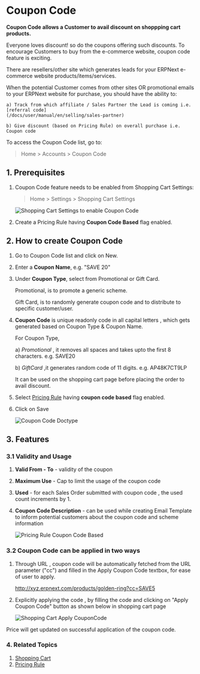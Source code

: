 # Coupon Code

**Coupon Code allows a Customer to avail discount on shoppping cart products.**

Everyone loves discount! so do the coupons offering such discounts. To encourage Customers to buy from the e-commerce website, 
coupon code feature is exciting.

There are resellers/other site which generates leads for your ERPNext e-commerce website products/items/services. 

When the potential Customer comes from other sites OR promotional emails to your ERPNext website for purchase, you should have the ability to:
	
	a) Track from which affiliate / Sales Partner the Lead is coming i.e. [referral code]
	(/docs/user/manual/en/selling/sales-partner)

	b) Give discount (based on Pricing Rule) on overall purchase i.e. Coupon code

To access the Coupon Code list, go to:

> Home > Accounts > Coupon Code


## 1. Prerequisites

1. Coupon Code feature needs to be enabled from Shopping Cart Settings:

	> Home > Settings > Shopping Cart Settings

	<img class="screenshot" alt="Shopping Cart Settings to enable Coupon Code" src="{{docs_base_url}}/assets/img/selling/CCShoppingCartSettings.png">

1. Create a Pricing Rule having **Coupon Code Based** flag enabled.

## 2. How to create Coupon Code

1. Go to Coupon Code list and click on New.
2. Enter a **Coupon Name**, e.g. "SAVE 20"
3. Under **Coupon Type**, select from Promotional or Gift Card.
   	
	Promotional, is to promote a generic scheme. 
   	
	Gift Card, is to randomly generate coupon code and to distribute to specific customer/user.
   
4. **Coupon Code** is unique readonly code in all capital letters , which gets generated based on Coupon Type & Coupon Name.
	
	For Coupon Type,
	
	a) *Promotional* , it removes all spaces and takes upto the first 8 characters. e.g. SAVE20
	
	b) *GiftCard* ,it generates random code of 11 digits. e.g. AP48K7CT9LP

    It can be used on the shopping cart page before placing the order to avail discount. 
  
4. Select [Pricing Rule](https://erpnext.com/docs/user/videos/learn/pricing-rule.html)  having **coupon code based** flag enabled. 

5. Click  on Save 

	<img class="screenshot" alt="Coupon Code Doctype" src="{{docs_base_url}}/assets/img/selling/CouponCodeDoctype.png">

## 3. Features

### 3.1 Validity and Usage

1. **Valid From - To** - validity of the coupon
2. **Maximum Use** - Cap to limit the usage of the coupon code
3. **Used** - for each Sales Order submitted with coupon code , the used count increments by 1.
4. **Coupon Code Description** - can be used while creating Email Template to inform potential customers about the coupon code and scheme information

	<img class="screenshot" alt="Pricing Rule Coupon Code Based" src="{{docs_base_url}}/assets/img/selling/PriceRuleCC.png">



### 3.2 Coupon Code can be applied in two ways

1. Through URL , coupon code will be automatically fetched from the URL parameter ("cc") and filled in the Apply Coupon Code textbox, for ease of user to apply.

	http://xyz.erpnext.com/products/golden-ring?cc=SAVE5

2. Explicitly applying the code , by filling the code and clicking on "Apply Coupon Code" button as shown below in shopping cart page

	<img class="screenshot" alt="Shopping Cart Apply CouponCode" src="{{docs_base_url}}/assets/img/selling/ShoppinCartApplyCouponCode.png">

Price will get updated on successful application of the coupon code.


### 4. Related Topics

1. [Shopping Cart](https://erpnext.com/docs/user/manual/en/website/shopping-cart)
2. [Pricing Rule](https://erpnext.com/docs/user/videos/learn/pricing-rule.html)
